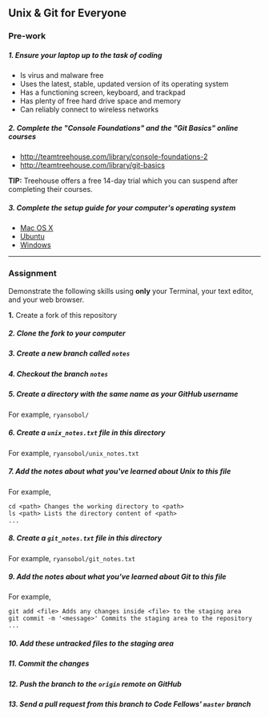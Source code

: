 Unix & Git for Everyone
-----------------------

### Pre-work

##### 1. Ensure your laptop up to the task of coding

  - Is virus and malware free
  - Uses the latest, stable, updated version of its operating system
  - Has a functioning screen, keyboard, and trackpad
  - Has plenty of free hard drive space and memory
  - Can reliably connect to wireless networks

##### 2. Complete the "Console Foundations" and the "Git Basics" online courses

  - http://teamtreehouse.com/library/console-foundations-2
  - http://teamtreehouse.com/library/git-basics

**TIP:** Treehouse offers a free 14-day trial which you can suspend after completing their courses.

##### 3. Complete the setup guide for your computer's operating system

  - [Mac OS X](prework/mac/1_terminal.md)
  - [Ubuntu](prework/ubuntu/1_terminal.md)
  - [Windows](prework/windows/1_terminal.md)

---

### Assignment

Demonstrate the following skills using **only** your Terminal, your text editor, and your web browser.

**1.** Create a fork of this repository

##### 2. Clone the fork to your computer

##### 3. Create a new branch called `notes`

##### 4. Checkout the branch `notes`

##### 5. Create a directory with the same name as your GitHub username

For example, `ryansobol/`

##### 6. Create a `unix_notes.txt` file in this directory

For example, `ryansobol/unix_notes.txt`

##### 7. Add the notes about what you've learned about Unix to this file

For example,

```
cd <path> Changes the working directory to <path>
ls <path> Lists the directory content of <path>
...
```

##### 8. Create a `git_notes.txt` file in this directory

For example, `ryansobol/git_notes.txt`

##### 9. Add the notes about what you've learned about Git to this file

For example,

```
git add <file> Adds any changes inside <file> to the staging area
git commit -m '<message>' Commits the staging area to the repository
...
```

##### 10. Add these untracked files to the staging area

##### 11. Commit the changes

##### 12. Push the branch to the `origin` remote on GitHub

##### 13. Send a pull request from this branch to Code Fellows' `master` branch
